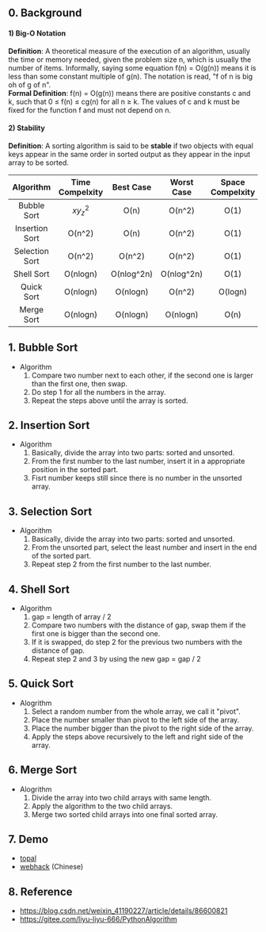 ## 0. Background
#### 1) Big-O Notation
**Definition**: A theoretical measure of the execution of an algorithm, usually the time or memory needed, given the problem size n, which is usually the number of items. Informally, saying some equation f(n) = O(g(n)) means it is less than some constant multiple of g(n). The notation is read, "f of n is big oh of g of n".  
**Formal Definition**: f(n) = O(g(n)) means there are positive constants c and k, such that 0 ≤ f(n) ≤ cg(n) for all n ≥ k. The values of c and k must be fixed for the function f and must not depend on n.

#### 2) Stability
**Definition**: A sorting algorithm is said to be **stable** if two objects with equal keys appear in the same order in sorted output as they appear in the input array to be sorted.

|Algorithm|Time Compelxity|Best Case|Worst Case|Space Compelxity|Stability|
|:--------:|:--------------:|:---------:|:----------:|:----------------:|:------------:|
|Bubble Sort|$xy_z^2$|O(n)|O(n^2)|O(1)|Stable|
|Insertion Sort|O(n^2)|O(n)|O(n^2)|O(1)|Stable|
|Selection Sort|O(n^2)|O(n^2)|O(n^2)|O(1)|Unstable|
|Shell Sort|O(nlogn)|O(nlog^2n)|O(nlog^2n)|O(1)|Unstable|
|Quick Sort|O(nlogn)|O(nlogn)|O(n^2)|O(logn)|Unstable|
|Merge Sort|O(nlogn)|O(nlogn)|O(nlogn)|O(n)|Stable|

## 1. Bubble Sort
* Algorithm
  1. Compare two number next to each other, if the second one is larger than the first one, then swap.
  2. Do step 1 for all the numbers in the array.
  3. Repeat the steps above until the array is sorted.

## 2. Insertion Sort
* Algorithm
  1. Basically, divide the array into two parts: sorted and unsorted.
  2. From the first number to the last number, insert it in a appropriate position in the sorted part.
  3. Fisrt number keeps still since there is no number in the unsorted array.

## 3. Selection Sort
* Algorithm
  1. Basically, divide the array into two parts: sorted and unsorted.
  2. From the unsorted part, select the least number and insert in the end of the sorted part.
  3. Repeat step 2 from the first number to the last number.

## 4. Shell Sort
* Algorithm
  1. gap = length of array / 2 
  2. Compare two numbers with the distance of gap, swap them if the first one is bigger than the second one.
  3. If it is swapped, do step 2 for the previous two numbers with the distance of gap.
  4. Repeat step 2 and 3 by using the new gap = gap / 2

## 5. Quick Sort
* Alogrithm
  1. Select a random number from the whole array, we call it "pivot".
  2. Place the number smaller than pivot to the left side of the array. 
  3. Place the number bigger than the pivot to the right side of the array.
  4. Apply the steps above recursively to the left and right side of the array.

## 6. Merge Sort
* Alogrithm
  1. Divide the array into two child arrays with same length.
  2. Apply the algorithm to the two child arrays.
  3. Merge two sorted child arrays into one final sorted array.

## 7. Demo
* [topal](https://www.toptal.com/developers/sorting-algorithms)
* [webhack](http://www.webhek.com/post/comparison-sort.html) (Chinese)

## 8. Reference
* https://blog.csdn.net/weixin_41190227/article/details/86600821
* https://gitee.com/liyu-liyu-666/PythonAlgorithm

